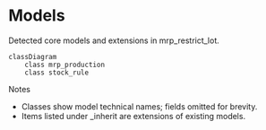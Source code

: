 # Models

Detected core models and extensions in mrp_restrict_lot.

```mermaid
classDiagram
    class mrp_production
    class stock_rule
```

Notes
- Classes show model technical names; fields omitted for brevity.
- Items listed under _inherit are extensions of existing models.
